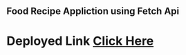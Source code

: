 ## Food Recipe Appliction using Fetch Api

# Deployed Link [Click Here](https://bespoke-lollipop-7c3f44.netlify.app/)
